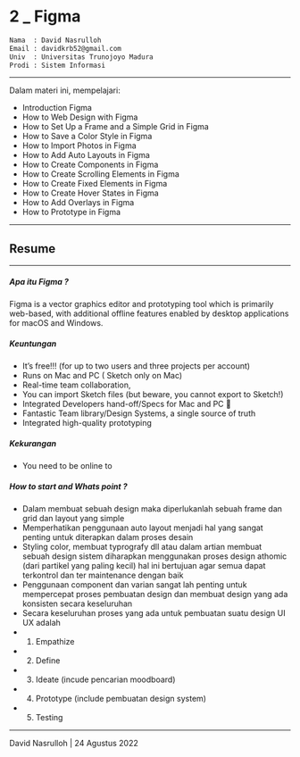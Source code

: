 # 2 \_ Figma

```sh
Nama  : David Nasrulloh
Email : davidkrb52@gmail.com
Univ  : Universitas Trunojoyo Madura
Prodi : Sistem Informasi
```

---

Dalam materi ini, mempelajari:

- Introduction Figma
- How to Web Design with Figma
- How to Set Up a Frame and a Simple Grid in Figma
- How to Save a Color Style in Figma
- How to Import Photos in Figma
- How to Add Auto Layouts in Figma
- How to Create Components in Figma
- How to Create Scrolling Elements in Figma
- How to Create Fixed Elements in Figma
- How to Create Hover States in Figma
- How to Add Overlays in Figma
- How to Prototype in Figma

---

## Resume

---

##### Apa itu Figma ?

Figma is a vector graphics editor and prototyping tool which is primarily web-based, with additional offline features enabled by desktop applications for macOS and Windows.

##### Keuntungan

- It’s free!!! (for up to two users and three projects per account)
- Runs on Mac and PC ( Sketch only on Mac)
- Real-time team collaboration,
- You can import Sketch files (but beware, you cannot export to Sketch!)
- Integrated Developers hand-off/Specs for Mac and PC 🥳
- Fantastic Team library/Design Systems, a single source of truth
- Integrated high-quality prototyping

##### Kekurangan

- You need to be online to

##### How to start and Whats point ?

- Dalam membuat sebuah design maka diperlukanlah sebuah frame dan grid dan layout yang simple
- Memperhatikan penggunaan auto layout menjadi hal yang sangat penting untuk diterapkan dalam proses desain
- Styling color, membuat typrografy dll atau dalam artian membuat sebuah design sistem diharapkan menggunakan proses design athomic (dari partikel yang paling kecil) hal ini bertujuan agar semua dapat terkontrol dan ter maintenance dengan baik
- Penggunaan component dan varian sangat lah penting untuk mempercepat proses pembuatan design dan membuat design yang ada konsisten secara keseluruhan
- Secara keseluruhan proses yang ada untuk pembuatan suatu design UI UX adalah
- 1. Empathize
- 2. Define
- 3. Ideate (incude pencarian moodboard)
- 4. Prototype (include pembuatan design system)
- 5. Testing

---

David Nasrulloh | 24 Agustus 2022
